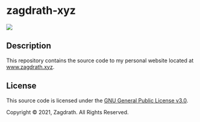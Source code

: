 # zagdrath-xyz
<a href="https://www.gnu.org/licenses/gpl-3.0.en.html"><img src="https://img.shields.io/badge/License-GPLv3-fe8019/?color=fe8019&labelColor=282828" /></a>

## Description
This repository contains the source code to my personal website located at <a href="https://www.zagdrath.xyz/">www.zagdrath.xyz</a>.

## License
This source code is licensed under the <a href="https://github.com/zagdrath/zagdrath-xyz/blob/main/LICENSE">GNU General Public License v3.0</a>.

Copyright © 2021, Zagdrath. All Rights Reserved.
